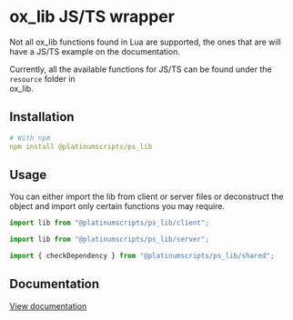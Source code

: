 # ox_lib JS/TS wrapper

Not all ox_lib functions found in Lua are supported, the ones that are will have a JS/TS example
on the documentation.

Currently, all the available functions for JS/TS can be found under the `resource` folder in  
ox_lib.

## Installation

```yaml
# With npm
npm install @platinumscripts/ps_lib
```

## Usage

You can either import the lib from client or server files or deconstruct the object and import only certain functions
you may require.

```ts
import lib from "@platinumscripts/ps_lib/client";
```

```ts
import lib from "@platinumscripts/ps_lib/server";
```

```ts
import { checkDependency } from "@platinumscripts/ps_lib/shared";
```

## Documentation

[View documentation](https://overextended.github.io/docs/ps_lib)
